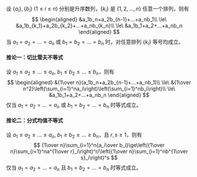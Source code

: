 设 $\{a_i\},\{b_i\}\ (1\le i\le n)$ 分别是升序数列，$\{k_i\}$ 是 $\{1,2,...,n\}$ 任意一个排列，则有
$$
\begin{aligned}
&a_1b_n+a_2b_{n-1}+...+a_nb_1\\
\le\ &a_1b_{k_1}+a_2b_{k_2}+...+a_nb_{k_n}\\
\le\ &a_1b_1+a_2+...+a_nb_n
\end{aligned}
$$
当 $a_1=a_2=...=a_n$ 或 $b_1=b_2=...=b_n$ 时，对任意排列 $\{k_i\}$ 等号均成立。

#### 推论一：切比雪夫不等式

设 $a_1\le a_2\le...\le a_n,\ b_1\le b_2\le ... \le b_n$，则有
$$
\begin{aligned}
&{1\over n}(a_1b_n+a_2b_{n-1}+...+a_nb_1)\\
\le\ &{1\over n^2}\left(\sum_{i=1}^na_i\right)\left(\sum_{i=1}^nb_i\right)\\
\le\ &a_1b_1+a_2+...+a_nb_n
\end{aligned}
$$
仅当 $a_1=a_2=...=a_n$ 或 $b_1=b_2=...=b_n$ 时等式成立。

#### 推论二：分式均值不等式

设 $a_1\le a_2\le...\le a_n,\ b_1\ge b_2\ge ... \ge b_n$，且 $r,s\ge 1$，则有
$$
{1\over n}\sum_{i=1}^n{a_i\over b_i}\ge\left({1\over n}\sum_{i=1}^na^{1\over r}_i\right)^r/\left({1\over n}\sum_{i=1}^nb^{1\over s}_i\right)^s
$$
仅当 $a_1=a_2=...=a_n$ 且 $b_1=b_2=...=b_n$ 时等式成立。

